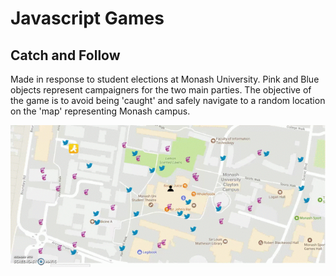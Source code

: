 # Javascript Games

## Catch and Follow

Made in response to student elections at Monash University. Pink and Blue objects represent campaigners for the two main parties. The objective of the game is to avoid being 'caught' and safely navigate to a random location on the 'map' representing Monash campus.

<img src='sshots/game_record_2.gif'>
